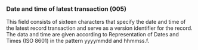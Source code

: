 ### Date and time of latest transaction (005)

This field consists of sixteen characters that specify the date and time of the latest record transaction and serve as a
version identifier for the record. The data and time are given according to Representation of Dates and Times (ISO 8601)
in the pattern yyyymmdd and hhmmss.f.
